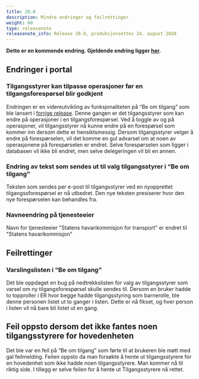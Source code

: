 ```yaml
---
title: 20.8
description: Mindre endringer og feilrettinger
weight: 60
type: releasenote
releasenote_info: Release 20.8, produksjonsettes 24. august 2020
--- 
```

**Dette er en kommende endring. Gjeldende endring ligger [her](../20-7).**

## Endringer i portal

### Tilgangsstyrer kan tilpasse operasjoner før en tilgangsforespørsel blir godkjent

Endringen er en videreutvikling av funksjonaliteten på “Be om tilgang” som ble lansert i [forrige release](../20-7). Denne gangen er det tilgangsstyrer som kan endre på operasjoner i en tilgangsforespørsel. Ved å toggle av og på operasjoner, vil tilgangsstyrer nå kunne endre på en forespørsel som kommer inn dersom dette er hensiktsmessig. Dersom tilgangsstyrer velger å endre på forespørselen, vil det komme en gul advarsel om at noen av operasjonene på forespørselen er endret. Selve forespørselen som ligger i databasen vil ikke bli endret, men selve delegeringen vil bli en annen.

### Endring av tekst som sendes ut til valg tilgangsstyrer i “Be om tilgang”

Teksten som sendes per e-post til tilgangsstyrer ved en nyopprettet tilgangssforespørsel er nå utbedret. Den nye teksten presiserer hvor den nye forespørselen kan behandles fra.

### Navneendring på tjenesteeier

Navn for tjenesteeier "Statens havarikommisjon for transport" er endret til "Statens havarikommisjon"

## Feilrettinger

### Varslingslisten i “Be om tilgang”

Det ble oppdaget en bug på nedtrekkslisten for valg av tilgangsstyrer som varsel om ny tilgangsforespørsel skulle sendes til. Dersom en bruker hadde to topproller i ER hvor begge hadde tilgangsstyring som barnerolle, ble denne personen listet ut to ganger i listen. Dette er nå fikset, og hver person i listen vil nå bare bli listet ut en gang.


## Feil oppsto dersom det ikke fantes noen tilgangsstyrere for hovedenheten

Det ble var en feil på “Be om tilgang” som førte til at brukeren ble møtt med gal feilmelding. Feilen oppsto da man forsøkte å hente ut tilgangsstyrere for en hovedenhet som ikke hadde noen tilgangsstyrere. Man kommer nå til riktig side. I tillegg er selve feilen for å hente ut Tilgangsstyrere nå rettet.
